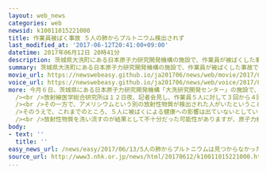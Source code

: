 ```yaml
---
layout: web_news
categories: web
newsid: k10011015221000
title: 作業員被ばく事故 ５人の肺からプルトニウム検出されず
last_modified_at: '2017-06-12T20:41:00+09:00'
datetime: 2017年06月12日 20時41分
description: 茨城県大洗町にある日本原子力研究開発機構の施設で、作業員が被ばくした事故で、治療にあたっている放射線医学総合研究所が会見し、その後の検査で、作業員５人からはいずれも肺からプルトニウムが検出されなかったことを明らかにしました。原子力機構は事故当初の検査では、プルトニウムの値を過大に評価した可能性があるとしています。
summary: 茨城県大洗町にある日本原子力研究開発機構の施設で、作業員が被ばくした事故で、治療にあたっている放射線医学総合研究所が会見し、その後の検査で、作業員５人からはいずれも肺からプルトニウムが検出されなかったことを明らかにしました。原子力機構は事故当初の検査では、プルトニウムの値を過大に評価した可能性があるとしています。
movie_url: https://newswebeasy.github.io/ja201706/news/web/movie/2017/06/13/k10011015221000.mp4
voice_url: https://newswebeasy.github.io/ja201706/news/web/voice/2017/06/13/k10011015221000.mp3
more: 今月６日、茨城県にある日本原子力研究開発機構「大洗研究開発センター」の施設で、プルトニウムなどを含む放射性物質の粉末が飛び散った事故では、原子力機構が１人の肺からプルトニウム２３９が２万２０００ベクレル計測されたと発表し、作業員５人を千葉市にある放射線医学総合研究所に搬送して治療を行っています。<br
  /><br />放射線医学総合研究所は１２日夜、記者会見し、作業員５人に対して３回から４回肺を検査した結果、いずれの人からもプルトニウムは検出されなかったことを明らかにしました。<br
  /><br />その一方で、アメリシウムという別の放射性物質が検出された人がいたということです。アメリシウムはプルトニウムが核分裂したあとに発生した可能性があるとしていますが、検出された量や人数については明らかにしていません。<br
  />そのうえで、これまでのところ、５人に被ばくによる健康への影響は出ていないとしています。<br /><br />プルトニウムが検出されなかったことについて、原子力機構は記者会見し、事故当初の検査では作業員の皮膚に残ったプルトニウムを検出したことで、過大に評価した可能性があると説明しました。<br
  /><br />放射性物質を洗い流すのが結果として不十分だった可能性がありますが、原子力機構は医学的な措置を迅速に行うことを優先したとしています。
body:
- text: ''
  title: ''
easy_news_url: /news/easy/2017/06/13/5人の肺からプルトニウムは見つからなかった/
source_url: http://www3.nhk.or.jp/news/html/20170612/k10011015221000.html
...
```

